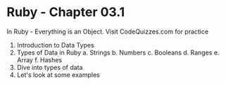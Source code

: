 # Ruby - Chapter 03.1

In Ruby - Everything is an Object.
Visit CodeQuizzes.com for practice

1. Introduction to Data Types
2. Types of Data in Ruby
    a. Strings
    b. Numbers
    c. Booleans
    d. Ranges
    e. Array
    f. Hashes
2. Dive into types of data
3. Let's look at some examples
